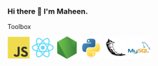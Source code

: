 ### Hi there 👋 I'm Maheen.

<!--
**mah-moh/mah-moh** is a ✨ _special_ ✨ repository because its `README.md` (this file) appears on your GitHub profile.

Here are some ideas to get you started:

- 🔭 I’m currently working on ...
- 🌱 I’m currently learning ...
- 👯 I’m looking to collaborate on ...
- 🤔 I’m looking for help with ...
- 💬 Ask me about ...
- 📫 How to reach me: ...
- 😄 Pronouns: ...
- ⚡ Fun fact: ...
-->

Toolbox


<img src='https://github.com/devicons/devicon/blob/master/icons/javascript/javascript-original.svg' width='50' height='50' /> <img src='https://github.com/devicons/devicon/blob/master/icons/react/react-original.svg' width='50' height='50' /> <img src='https://github.com/devicons/devicon/blob/master/icons/nodejs/nodejs-original.svg' width='50' height='50' /> <img src='https://github.com/devicons/devicon/blob/master/icons/python/python-original.svg' width='50' height='50' /> <img src='https://github.com/devicons/devicon/blob/master/icons/flask/flask-original.svg' width='50' height='50' /> <img src='https://github.com/devicons/devicon/blob/master/icons/mysql/mysql-original-wordmark.svg' width='50' height='50' />
